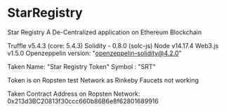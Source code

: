 # StarRegistry
Star Registry A De-Centralized application on Ethereum Blockchain

Truffle v5.4.3 (core: 5.4.3)
Solidity - 0.8.0 (solc-js)
Node v14.17.4
Web3.js v1.5.0
Openzeppelin version: "openzeppelin-solidity@4.2.0"

Taken Name: "Star Registry Token"
Symbol : "SRT"

Token is on Ropsten test Network as Rinkeby Faucets not working

Taken Contract Address on Ropsten Network: 0x213d3BC20813f30ccc660b86B6e8f62801689916
